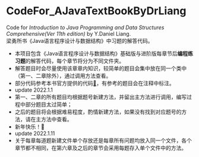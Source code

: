 # CodeFor_AJavaTextBookByDrLiang
Code for *Introduction to Java Programming and Data Structures Comprehensive(Ver 11th edition)* by Y.Daniel Liang.  
梁勇所书《Java语言程序设计与数据结构》中习题的解答代码。  
* 本项目包含《Java语言程序设计与数据结构》基础版与进阶版每章节后**编程练习题**的解答代码，每个章节将分为不同文件夹。  
* 解答题目时会尽量使用该章章内知识，较简单的题目会集中放在同一个类中（第一、二章除外），通过调用方法查看。  
* 部分代码参考本书官方提供的代码[🔗](https://wps.pearsoned.com/ecs_liang_ijp_10/)，有参考的题目会在注释中标注。  
* update 2022.1.1  
* 第一、二章的所有题目均根据题号新建方法，并留出主方法进行调用，编写过程中部分题目太过简单；  
* 之后的题目将会根据难易程度，酌情新建方法，如果没有找到对应题号的方法，请在主方法中查看。  
* 新年快乐！🎉  
* update 2022.1.11  
* 关于每章每道题新建文件单个存放还是每章所有问题均放入同一个文件，各个章节都不相同，在第六章及之后的章节会采用每题存入单个文件中的方法。
